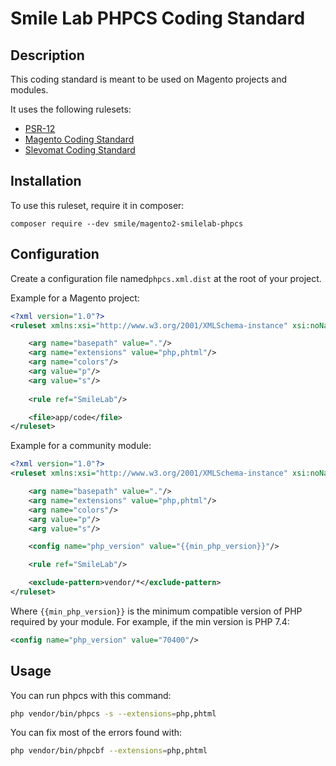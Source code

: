 # Smile Lab PHPCS Coding Standard

## Description

This coding standard is meant to be used on Magento projects and modules.

It uses the following rulesets:

- [PSR-12](https://www.php-fig.org/psr/psr-12/)
- [Magento Coding Standard](https://github.com/magento/magento-coding-standard)
- [Slevomat Coding Standard](https://github.com/slevomat/coding-standard)

## Installation

To use this ruleset, require it in composer:

```
composer require --dev smile/magento2-smilelab-phpcs
```

## Configuration

Create a configuration file named`phpcs.xml.dist` at the root of your project.

Example for a Magento project:

```xml
<?xml version="1.0"?>
<ruleset xmlns:xsi="http://www.w3.org/2001/XMLSchema-instance" xsi:noNamespaceSchemaLocation="vendor/squizlabs/php_codesniffer/phpcs.xsd">

    <arg name="basepath" value="."/>
    <arg name="extensions" value="php,phtml"/>
    <arg name="colors"/>
    <arg value="p"/>
    <arg value="s"/>
    
    <rule ref="SmileLab"/>

    <file>app/code</file>
</ruleset>
```

Example for a community module:

```xml
<?xml version="1.0"?>
<ruleset xmlns:xsi="http://www.w3.org/2001/XMLSchema-instance" xsi:noNamespaceSchemaLocation="vendor/squizlabs/php_codesniffer/phpcs.xsd">

    <arg name="basepath" value="."/>
    <arg name="extensions" value="php,phtml"/>
    <arg name="colors"/>
    <arg value="p"/>
    <arg value="s"/>

    <config name="php_version" value="{{min_php_version}}"/>

    <rule ref="SmileLab"/>

    <exclude-pattern>vendor/*</exclude-pattern>
</ruleset>
```

Where `{{min_php_version}}` is the minimum compatible version of PHP required by your module.
For example, if the min version is PHP 7.4:

```xml
<config name="php_version" value="70400"/>
```

## Usage

You can run phpcs with this command:

```bash
php vendor/bin/phpcs -s --extensions=php,phtml
```

You can fix most of the errors found with:

```bash
php vendor/bin/phpcbf --extensions=php,phtml
```
